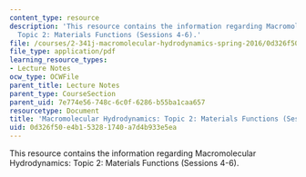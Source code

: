 ```yaml
---
content_type: resource
description: 'This resource contains the information regarding Macromolecular Hydrodynamics:
  Topic 2: Materials Functions (Sessions 4-6).'
file: /courses/2-341j-macromolecular-hydrodynamics-spring-2016/0d326f50e4b153281740a7d4b933e5ea_MIT2_341JS16_Lec06-slides.pdf
file_type: application/pdf
learning_resource_types:
- Lecture Notes
ocw_type: OCWFile
parent_title: Lecture Notes
parent_type: CourseSection
parent_uid: 7e774e56-748c-6c0f-6286-b55ba1caa657
resourcetype: Document
title: 'Macromolecular Hydrodynamics: Topic 2: Materials Functions (Sessions 4-6)'
uid: 0d326f50-e4b1-5328-1740-a7d4b933e5ea
---
```

This resource contains the information regarding Macromolecular Hydrodynamics: Topic 2: Materials Functions (Sessions 4-6).

